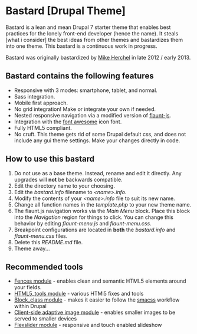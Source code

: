 <h1>Bastard [Drupal Theme]</h1>
<p>Bastard is a lean and mean Drupal 7 starter theme that enables best practices for the lonely front-end developer (hence the name). It steals [what i consider] the best ideas from other themes and bastardizes them into one theme. This bastard is a continuous work in progress.</p>
<p>Bastard was originally bastardized by <a href="http://herchel.com">Mike Herchel</a> in late 2012 / early 2013. </p>
<h2>Bastard contains the following features</h2>
<ul>
  <li>Responsive with 3 modes: smartphone, tablet, and normal.</li>
  <li>Sass integration.</li>
  <li>Mobile first approach.</li>
  <li>No grid integration! Make or integrate your own if needed.</li>
  <li>Nested responsive navigation via a modified version of <a href="https://github.com/toddmotto/flaunt-js">flaunt-js</a>.</li>
  <li>Integration with the <a href="http://fortawesome.github.io/Font-Awesome/">font awesome</a> icon font.</li>
  <li>Fully HTML5 compliant.</li>
  <li>No cruft. This theme gets rid of some Drupal default css, and  does not include any gui theme settings. Make your changes directly in code.</li>
</ul>
<h2>How to use this bastard</h2>
<ol>
  <li>Do not use as a base theme. Instead, rename and edit it directly. Any upgrades will <strong>not</strong> be backwards compatible.</li>
  <li>Edit the directory name to your choosing.</li>
  <li>Edit the <em>bastard.info</em> filename to <em>&lt;name&gt;.info</em>.</li>
  <li>Modify the contents of your <em>&lt;name&gt;.info </em>file to suit its new name.</li>
  <li>Change all function names in the <em>template.php</em> to your new theme name.</li>
  <li>The flaunt.js navigation works via the <em>Main Menu</em> block. Place this block into the <em>Navigation</em> region for things to click. You can change this behavior by editing <em>flaunt-menu.js</em> and <em>flaunt-menu.css</em>.</li>
  <li>Breakpoint configurations are located in <strong>both</strong> the <em>bastard.info </em>and <em>flaunt-menu.css</em> files.</li>
  <li>Delete this <em>README.md</em> file.</li>
  <li>Theme away...</li>
</ol>
<h2>Recommended tools</h2>
<ul>
  <li><a href="http://drupal.org/project/fences">Fences module</a> - enables clean and semantic HTML5 elements around your fields.</li>
  <li><a href="http://drupal.org/project/html5_tools">HTML5_tools module</a> - various HTMl5 fixes and tools</li>
  <li><a href="http://drupal.org/project/block_class">Block_class module</a> - makes it easier to follow the <a href="http://smacss.com/">smacss</a> workflow within Drupal</li>
  <li><a href="http://drupal.org/project/cs_adaptive_image">Client-side adaptive image module</a> - enables smaller images to be served to smaller devices</li>
  <li><a href="http://drupal.org/project/flexslider">Flexslider module</a> - responsive and touch enabled slideshow</li>
</ul>
